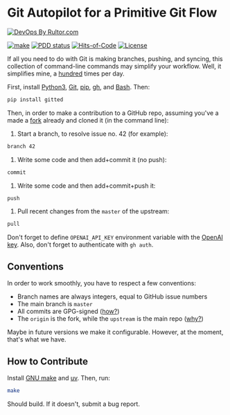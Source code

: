 # Git Autopilot for a Primitive Git Flow

[![DevOps By Rultor.com](https://www.rultor.com/b/yegor256/gitted)](https://www.rultor.com/p/yegor256/gitted)

[![make](https://github.com/yegor256/gitted/actions/workflows/make.yml/badge.svg)](https://github.com/yegor256/gitted/actions/workflows/make.yml)
[![PDD status](https://www.0pdd.com/svg?name=yegor256/gitted)](https://www.0pdd.com/p?name=yegor256/gitted)
[![Hits-of-Code](https://hitsofcode.com/github/yegor256/gitted)](https://hitsofcode.com/view/github/yegor256/gitted)
[![License](https://img.shields.io/badge/license-MIT-green.svg)](https://github.com/yegor256/gitted/blob/master/LICENSE.txt)

If all you need to do with Git is making branches, pushing, and syncing,
  this collection of command-line commands may simplify your workflow.
Well, it simplifies mine, a [hundred](https://github.com/yegor256)
  times per day.

First, install [Python3], [Git], [pip], [gh], and [Bash]. Then:

```bash
pip install gitted
```

Then, in order to make a contribution to a GitHub repo, assuming
  you've a made a [fork] already and cloned it (in the command line):

1. Start a branch, to resolve issue no. 42 (for example):

  ```bash
  branch 42
  ```

1. Write some code and then add+commit it (no push):

  ```bash
  commit
  ```

1. Write some code and then add+commit+push it:

  ```bash
  push
  ```

1. Pull recent changes from the `master` of the upstream:

  ```bash
  pull
  ```

Don't forget to define `OPENAI_API_KEY` environment variable with the
[OpenAI key].
Also, don't forget to authenticate with `gh auth`.

## Conventions

In order to work smoothly, you have to respect a few conventions:

* Branch names are always integers, equal to GitHub issue numbers
* The main branch is `master`
* All commits are GPG-signed ([how?][gpg])
* The `origin` is the fork, while the `upstream` is the main repo ([why?][fork])

Maybe in future versions we make it configurable.
However, at the moment, that's what we have.

## How to Contribute

Install [GNU make] and [uv]. Then, run:

```bash
make
```

Should build.
If it doesn't, submit a bug report.

[GNU make]: https://www.gnu.org/software/make/
[uv]: https://github.com/astral-sh/uv
[Python3]: https://www.python.org/
[Git]: https://git-scm.com/
[pip]: https://pypi.org/project/pip/
[gh]: https://github.com/cli/cli#installation
[Bash]: https://www.gnu.org/software/bash/
[OpenAI key]: https://platform.openai.com/api-keys
[fork]: https://docs.github.com/en/pull-requests/collaborating-with-pull-requests/working-with-forks/configuring-a-remote-repository-for-a-fork
[gpg]: https://docs.github.com/en/authentication/managing-commit-signature-verification/signing-commits
[fork]: https://docs.github.com/en/pull-requests/collaborating-with-pull-requests/working-with-forks/fork-a-repo
